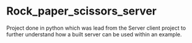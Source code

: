 # Rock_paper_scissors_server
Project done in python which was lead from the Server client project to further understand how a built server can be used within an example. 
